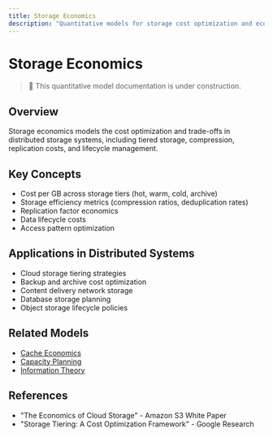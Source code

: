 ```yaml
---
title: Storage Economics
description: "Quantitative models for storage cost optimization and economics"
---
```


# Storage Economics

> 🚧 This quantitative model documentation is under construction.

## Overview
Storage economics models the cost optimization and trade-offs in distributed storage systems, including tiered storage, compression, replication costs, and lifecycle management.

## Key Concepts
- Cost per GB across storage tiers (hot, warm, cold, archive)
- Storage efficiency metrics (compression ratios, deduplication rates)
- Replication factor economics
- Data lifecycle costs
- Access pattern optimization

## Applications in Distributed Systems
- Cloud storage tiering strategies
- Backup and archive cost optimization
- Content delivery network storage
- Database storage planning
- Object storage lifecycle policies

## Related Models
- [Cache Economics](/architects-handbook/quantitative-analysis/cache-economics/)
- [Capacity Planning](/architects-handbook/quantitative-analysis/capacity-planning/)
- [Information Theory](/architects-handbook/quantitative-analysis/information-theory/)

## References
- "The Economics of Cloud Storage" - Amazon S3 White Paper
- "Storage Tiering: A Cost Optimization Framework" - Google Research